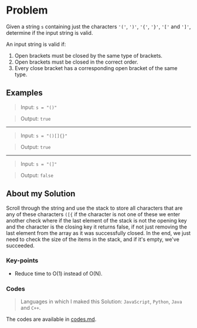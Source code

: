 # Problem

Given a string `s` containing just the characters `'('`, `')'`, `'{'`, `'}'`, `'['` and `']'`, determine if the input string is valid.

An input string is valid if:

1. Open brackets must be closed by the same type of brackets.
2. Open brackets must be closed in the correct order.
3. Every close bracket has a corresponding open bracket of the same type.

## Examples

> Input: `s = "()"`

> Output: `true`

** **

> Input: `s = "()[]{}"`

> Output: `true`

** **

> Input: `s = "(]"`

> Output: `false`

## About my Solution

Scroll through the string and use the stack to store all characters that are any of these characters `([{` if the character is not one of these we enter another check where if the last element of the stack is not the opening key and the character is the closing key it returns false, if not just removing the last element from the array as it was successfully closed. In the end, we just need to check the size of the items in the stack, and if it's empty, we've succeeded.

### Key-points

- Reduce time to O(1) instead of O(N).

### Codes

> Languages in which I maked this Solution: `JavaScript`, `Python`, `Java` and `C++`.

The codes are available in [codes.md](./codes.md).